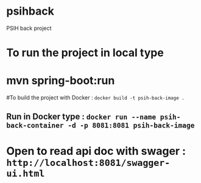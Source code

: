 # psihback
PSIH back project 
# To run the project in local type
# mvn spring-boot:run 
#To build the project with Docker : `docker build -t psih-back-image .`
## Run in Docker type  : `docker run --name psih-back-container -d -p 8081:8081 psih-back-image`
# Open to read api doc with swager  : `http://localhost:8081/swagger-ui.html`
